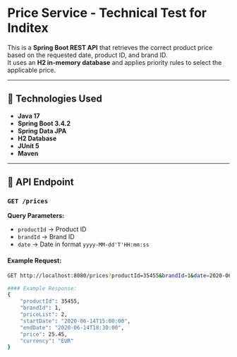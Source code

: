 # Price Service - Technical Test for Inditex

This is a **Spring Boot REST API** that retrieves the correct product price based on the requested date, product ID, and brand ID.  
It uses an **H2 in-memory database** and applies priority rules to select the applicable price.

---

## 🔧 Technologies Used
- **Java 17**
- **Spring Boot 3.4.2**
- **Spring Data JPA**
- **H2 Database**
- **JUnit 5**
- **Maven**

---

## 🚀 API Endpoint
### `GET /prices`

**Query Parameters:**
- `productId` → Product ID  
- `brandId` → Brand ID  
- `date` → Date in format `yyyy-MM-dd'T'HH:mm:ss`

#### Example Request:
```bash
GET http://localhost:8080/prices?productId=35455&brandId=1&date=2020-06-14T16:00:00

#### Example Response:
{
    "productId": 35455,
    "brandId": 1,
    "priceList": 2,
    "startDate": "2020-06-14T15:00:00",
    "endDate": "2020-06-14T18:30:00",
    "price": 25.45,
    "currency": "EUR"
}





